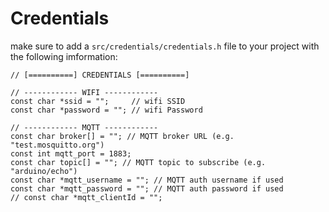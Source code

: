 # Credentials

make sure to add a `src/credentials/credentials.h` file to your project with the following imformation: 

```
// [==========] CREDENTIALS [==========]

// ------------ WIFI ------------
const char *ssid = "";     // wifi SSID
const char *password = ""; // wifi Password

// ------------ MQTT ------------
const char broker[] = ""; // MQTT broker URL (e.g. "test.mosquitto.org")
const int mqtt_port = 1883;
const char topic[] = ""; // MQTT topic to subscribe (e.g. "arduino/echo")
const char *mqtt_username = ""; // MQTT auth username if used
const char *mqtt_password = ""; // MQTT auth password if used
// const char *mqtt_clientId = "";
```